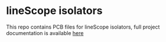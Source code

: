 # lineScope isolators 

This repo contains PCB files for lineScope isolators, 
full project documentation is available [here](https://github.com/koszalix/lineScope)

